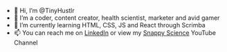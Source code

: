 - 👋 Hi, I’m @TinyHustlr
- 👀 I’m a coder, content creator, health scientist, marketer and avid gamer
- 🌱 I’m currently learning HTML, CSS, JS and React through Scrimba
- 📫 You can reach me on [LinkedIn](https://www.linkedin.com/in/davidworeilly) or view my [Snappy Science](https://www.youtube.com/snappyscience) YouTube Channel

<!---
TinyHustlr/TinyHustlr is a ✨ special ✨ repository because its `README.md` (this file) appears on your GitHub profile.
You can click the Preview link to take a look at your changes.
--->

